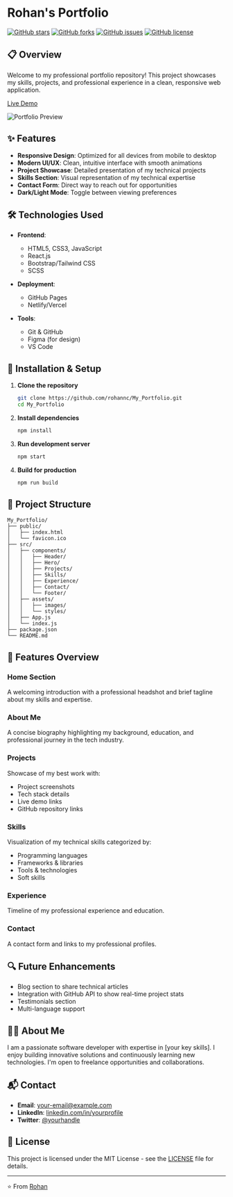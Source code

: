 # Rohan's Portfolio

[![GitHub stars](https://img.shields.io/github/stars/rohannc/My_Portfolio?style=social)](https://github.com/rohannc/My_Portfolio/stargazers)
[![GitHub forks](https://img.shields.io/github/forks/rohannc/My_Portfolio?style=social)](https://github.com/rohannc/My_Portfolio/network/members)
[![GitHub issues](https://img.shields.io/github/issues/rohannc/My_Portfolio)](https://github.com/rohannc/My_Portfolio/issues)
[![GitHub license](https://img.shields.io/github/license/rohannc/My_Portfolio)](https://github.com/rohannc/My_Portfolio/blob/main/LICENSE)

## 📋 Overview

Welcome to my professional portfolio repository! This project showcases my skills, projects, and professional experience in a clean, responsive web application.

[Live Demo](#) <!-- Add your deployed site URL when available -->

![Portfolio Preview](assets/images/portfolio-preview.png) <!-- Create and add a preview image of your site -->

## ✨ Features

- **Responsive Design**: Optimized for all devices from mobile to desktop
- **Modern UI/UX**: Clean, intuitive interface with smooth animations
- **Project Showcase**: Detailed presentation of my technical projects
- **Skills Section**: Visual representation of my technical expertise
- **Contact Form**: Direct way to reach out for opportunities
- **Dark/Light Mode**: Toggle between viewing preferences

## 🛠️ Technologies Used

- **Frontend**:
  - HTML5, CSS3, JavaScript
  - React.js
  - Bootstrap/Tailwind CSS
  - SCSS

- **Deployment**:
  - GitHub Pages
  - Netlify/Vercel

- **Tools**:
  - Git & GitHub
  - Figma (for design)
  - VS Code

## 🚀 Installation & Setup

1. **Clone the repository**
   ```bash
   git clone https://github.com/rohannc/My_Portfolio.git
   cd My_Portfolio
   ```

2. **Install dependencies**
   ```bash
   npm install
   ```

3. **Run development server**
   ```bash
   npm start
   ```

4. **Build for production**
   ```bash
   npm run build
   ```

## 📂 Project Structure

```
My_Portfolio/
├── public/
│   ├── index.html
│   └── favicon.ico
├── src/
│   ├── components/
│   │   ├── Header/
│   │   ├── Hero/
│   │   ├── Projects/
│   │   ├── Skills/
│   │   ├── Experience/
│   │   ├── Contact/
│   │   └── Footer/
│   ├── assets/
│   │   ├── images/
│   │   └── styles/
│   ├── App.js
│   └── index.js
├── package.json
└── README.md
```

## 📱 Features Overview

### Home Section
A welcoming introduction with a professional headshot and brief tagline about my skills and expertise.

### About Me
A concise biography highlighting my background, education, and professional journey in the tech industry.

### Projects
Showcase of my best work with:
- Project screenshots
- Tech stack details
- Live demo links
- GitHub repository links

### Skills
Visualization of my technical skills categorized by:
- Programming languages
- Frameworks & libraries
- Tools & technologies
- Soft skills

### Experience
Timeline of my professional experience and education.

### Contact
A contact form and links to my professional profiles.

## 🔍 Future Enhancements

- Blog section to share technical articles
- Integration with GitHub API to show real-time project stats
- Testimonials section
- Multi-language support

## 👨‍💻 About Me

I am a passionate software developer with expertise in [your key skills]. I enjoy building innovative solutions and continuously learning new technologies. I'm open to freelance opportunities and collaborations.

## 📬 Contact

- **Email**: [your-email@example.com](mailto:your-email@example.com)
- **LinkedIn**: [linkedin.com/in/yourprofile](https://linkedin.com/in/yourprofile)
- **Twitter**: [@yourhandle](https://twitter.com/yourhandle)

## 📄 License

This project is licensed under the MIT License - see the [LICENSE](LICENSE) file for details.

---

⭐️ From [Rohan](https://github.com/rohannc)
